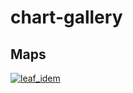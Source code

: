 # chart-gallery


## Maps

[![leaf_idem](https://cloud.githubusercontent.com/assets/6283030/11043260/7b503334-86e1-11e5-904f-8fba804f0c79.PNG)](https://github.com/LADCO/chart-gallery/blob/master/R/leaflet.Rmd)

